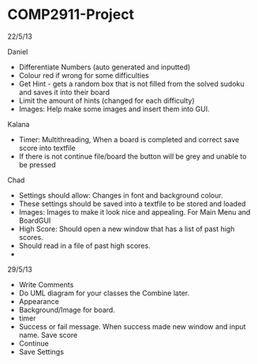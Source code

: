 COMP2911-Project
================

22/5/13

Daniel
- Differentiate Numbers (auto generated and inputted)
- Colour red if wrong for some difficulties
- Get Hint - gets a random box that is not filled from the solved sudoku and saves it into their board
- Limit the amount of hints (changed for each difficulty)
- Images: Help make some images and insert them into GUI.

Kalana
- Timer: Multithreading, When a board is completed and correct save score into textfile
- If there is not continue file/board the button will be grey and unable to be pressed

Chad
- Settings should allow: Changes in font and background colour.
- These settings should be saved into a textfile to be stored and loaded
- Images: Images to make it look nice and appealing. For Main Menu and BoardGUI
- High Score: Should open a new window that has a list of past high scores.
- Should read in a file of past high scores. 
- 

29/5/13
- Write Comments
- Do UML diagram for your classes the Combine later.
- Appearance
- Background/Image for board.
- timer
- Success or fail message. When success made new window and input name. Save score
- Continue
- Save Settings
